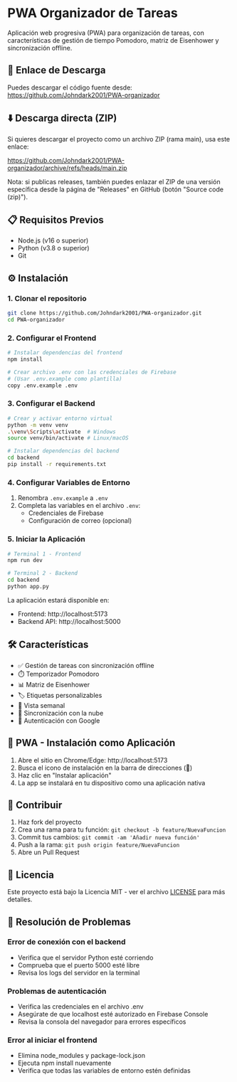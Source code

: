 # PWA Organizador de Tareas

Aplicación web progresiva (PWA) para organización de tareas, con características de gestión de tiempo Pomodoro, matriz de Eisenhower y sincronización offline.

## 🚀 Enlace de Descarga

Puedes descargar el código fuente desde:
https://github.com/Johndark2001/PWA-organizador

## ⬇️ Descarga directa (ZIP)

Si quieres descargar el proyecto como un archivo ZIP (rama main), usa este enlace:

https://github.com/Johndark2001/PWA-organizador/archive/refs/heads/main.zip

Nota: si publicas releases, también puedes enlazar el ZIP de una versión específica desde la página de "Releases" en GitHub (botón "Source code (zip)").

## 📋 Requisitos Previos

- Node.js (v16 o superior)
- Python (v3.8 o superior)
- Git

## ⚙️ Instalación

### 1. Clonar el repositorio

```bash
git clone https://github.com/Johndark2001/PWA-organizador.git
cd PWA-organizador
```

### 2. Configurar el Frontend

```bash
# Instalar dependencias del frontend
npm install

# Crear archivo .env con las credenciales de Firebase
# (Usar .env.example como plantilla)
copy .env.example .env
```

### 3. Configurar el Backend

```bash
# Crear y activar entorno virtual
python -m venv venv
.\venv\Scripts\activate  # Windows
source venv/bin/activate # Linux/macOS

# Instalar dependencias del backend
cd backend
pip install -r requirements.txt
```

### 4. Configurar Variables de Entorno

1. Renombra `.env.example` a `.env`
2. Completa las variables en el archivo `.env`:
   - Credenciales de Firebase
   - Configuración de correo (opcional)

### 5. Iniciar la Aplicación

```bash
# Terminal 1 - Frontend
npm run dev

# Terminal 2 - Backend
cd backend
python app.py
```

La aplicación estará disponible en:
- Frontend: http://localhost:5173
- Backend API: http://localhost:5000

## 🛠️ Características

- ✅ Gestión de tareas con sincronización offline
- ⏱️ Temporizador Pomodoro
- 📊 Matriz de Eisenhower
- 🏷️ Etiquetas personalizables
- 📅 Vista semanal
- 🔄 Sincronización con la nube
- 🔐 Autenticación con Google

## 📱 PWA - Instalación como Aplicación

1. Abre el sitio en Chrome/Edge: http://localhost:5173
2. Busca el icono de instalación en la barra de direcciones (💠)
3. Haz clic en "Instalar aplicación"
4. La app se instalará en tu dispositivo como una aplicación nativa

## 🤝 Contribuir

1. Haz fork del proyecto
2. Crea una rama para tu función: `git checkout -b feature/NuevaFuncion`
3. Commit tus cambios: `git commit -am 'Añadir nueva función'`
4. Push a la rama: `git push origin feature/NuevaFuncion`
5. Abre un Pull Request

## 📝 Licencia

Este proyecto está bajo la Licencia MIT - ver el archivo [LICENSE](LICENSE) para más detalles.

## 🎯 Resolución de Problemas

### Error de conexión con el backend
- Verifica que el servidor Python esté corriendo
- Comprueba que el puerto 5000 esté libre
- Revisa los logs del servidor en la terminal

### Problemas de autenticación
- Verifica las credenciales en el archivo .env
- Asegúrate de que localhost esté autorizado en Firebase Console
- Revisa la consola del navegador para errores específicos

### Error al iniciar el frontend
- Elimina node_modules y package-lock.json
- Ejecuta npm install nuevamente
- Verifica que todas las variables de entorno estén definidas
